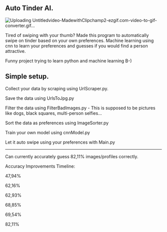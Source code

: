 Auto Tinder AI. 
-------------
![Uploading Untitledvideo-MadewithClipchamp2-ezgif.com-video-to-gif-converter.gif…]()

Tired of swiping with your thumb? Made this program to automatically swipe on tinder based on your own preferences. Machine learning using cnn to learn your preferences and guesses if you would find a person attractive.


Funny project trying to learn python and machine learning B-)


Simple setup. 
-------------
Collect your data by scraping using UrlScraper.py.

Save the data using UrlsToJpg.py

Filter the data using FilterBadImages.py - This is supposed to be pictures like dogs, black squares, multi-person selfies...

Sort the data as preferences using ImageSorter.py

Train your own model using cnnModel.py

Let it auto swipe using your preferences with Main.py

-------------
Can currently accurately guess 82,11% images/profiles correctly.

Accuracy Improvements Timeline:

47,94%

62,16%

62,93%

68,85%

69,54%

82,11%
